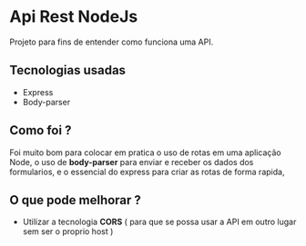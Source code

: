 # Api Rest NodeJs
Projeto para fins de entender como funciona uma API.

## Tecnologias usadas 

* Express
* Body-parser

## Como foi ?

Foi muito bom para colocar em pratica o uso de rotas em uma aplicação Node,
o uso de **body-parser** para enviar e receber os dados dos formularios,
e o essencial do express para criar as rotas de forma rapida, 

## O que pode melhorar ?

* Utilizar a tecnologia **CORS** ( para que se possa usar a API em outro lugar sem ser o proprio host )
